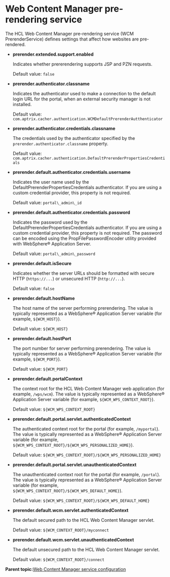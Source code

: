 # Web Content Manager pre-rendering service 

The HCL Web Content Manager pre-rendering service \(WCM PrerenderService\) defines settings that affect how websites are pre-rendered.

-   **prerender.extended.support.enabled**

    Indicates whether prererendering supports JSP and PZN requests.

    Default value: `false`

-   **prerender.authenticator.classname**

    Indicates the authenticator used to make a connection to the default login URL for the portal, when an external security manager is not installed.

    Default value: `com.aptrix.cacher.authentication.WCMDefaultPrerenderAutthenticator`

-   **prerender.authenticator.credentials.classname**

    The credentials used by the authenticator specified by the `prerender.authenticator.classname` property.

    Default value: `com.aptrix.cacher.authentication.DefaultPrerenderPropertiesCredentials`

-   **prerender.default.authenticator.credentials.username**

    Indicates the user name used by the DefaultPrerenderPropertiesCredentials authenticator. If you are using a custom credential provider, this property is not required.

    Default value: `portal\_admin\_id`

-   **prerender.default.authenticator.credentials.password**

    Indicates the password used by the DefaultPrerenderPropertiesCredentials authenticator. If you are using a custom credential provider, this property is not required. The password can be encoded using the PropFilePasswordEncoder utility provided with WebSphere® Application Server.

    Default value: `portal\_admin\_password`

-   **prerender.default.isSecure**

    Indicates whether the server URLs should be formatted with secure HTTP \(`https://...`\) or unsecured HTTP \(`http://...`\).

    Default value: `false`

-   **prerender.default.hostName**

    The host name of the server performing prerendering. The value is typically represented as a WebSphere® Application Server variable \(for example, `${WCM_HOST}`\).

    Default value: `${WCM_HOST}`

-   **prerender.default.hostPort**

    The port number for server performing prerendering. The value is typically represented as a WebSphere® Application Server variable \(for example, `${WCM_PORT}`\).

    Default value: `${WCM_PORT}`

-   **prerender.default.portalContext**

    The context root for the HCL Web Content Manager web application \(for example, `/wps/wcm`\). The value is typically represented as a WebSphere® Application Server variable \(for example, `${WCM_WPS_CONTEXT_ROOT}`\).

    Default value: `${WCM_WPS_CONTEXT_ROOT}`

-   **prerender.default.portal.servlet.authenticatedContext**

    The authenticated context root for the portal \(for example, `/myportal`\). The value is typically represented as a WebSphere® Application Server variable \(for example, `${WCM_WPS_CONTEXT_ROOT}/${WCM_WPS_PERSONALIZED_HOME}`\).

    Default value: `${WCM_WPS_CONTEXT_ROOT}/${WCM_WPS_PERSONALIZED_HOME}`

-   **prerender.default.portal.servlet.unauthenticatedContext**

    The unauthenticated context root for the portal \(for example, `/portal`\). The value is typically represented as a WebSphere® Application Server variable \(for example, `${WCM_WPS_CONTEXT_ROOT}/${WCM_WPS_DEFAULT_HOME}`\).

    Default value: `${WCM_WPS_CONTEXT_ROOT}/${WCM_WPS_DEFAULT_HOME}`

-   **prerender.default.wcm.servlet.authenticatedContext**

    The default secured path to the HCL Web Content Manager servlet.

    Default value: `${WCM_CONTEXT_ROOT}/myconnect`

-   **prerender.default.wcm.servlet.unauthenticatedContext**

    The default unsecured path to the HCL Web Content Manager servlet.

    Default value: `${WCM_CONTEXT_ROOT}/connect`


**Parent topic:**[Web Content Manager service configuration ](../admin-system/srvcfgwcmref.md)

